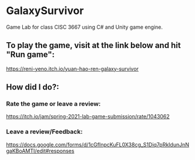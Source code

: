 # GalaxySurvivor
Game Lab for class CISC 3667 using C# and Unity game engine.

## To play the game, visit at the link below and hit "Run game":
https://reni-yeno.itch.io/yuan-hao-ren-galaxy-survivor

## How did I do?: 
### Rate the game or leave a review:
https://itch.io/jam/spring-2021-lab-game-submission/rate/1043062

### Leave a review/Feedback:
https://docs.google.com/forms/d/1cGfInpcKuFL0X38cg_S1Diq7pRkIdunJnNgaKBoAMTI/edit#responses
